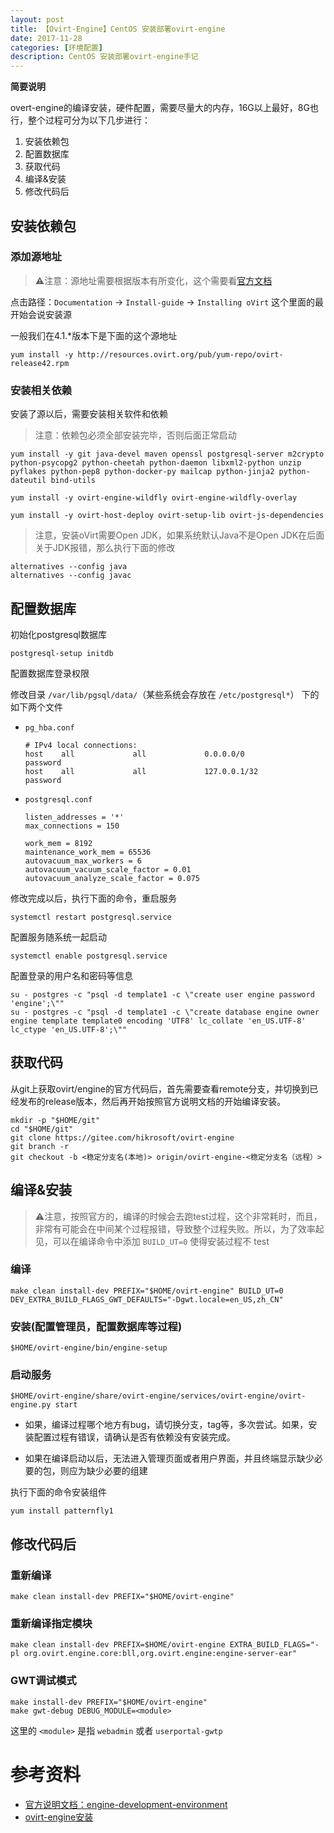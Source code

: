 ```yaml
---
layout: post
title: 【Ovirt-Engine】CentOS 安装部署ovirt-engine
date: 2017-11-28
categories: [环境配置]
description: CentOS 安装部署ovirt-engine手记
---
```




**简要说明**

overt-engine的编译安装，硬件配置，需要尽量大的内存，16G以上最好，8G也行，整个过程可分为以下几步进行：

1. 安装依赖包
2. 配置数据库
3. 获取代码
4. 编译&安装
5. 修改代码后




## 安装依赖包

### 添加源地址

> ⚠️注意：源地址需要根据版本有所变化，这个需要看[官方文档](https://www.ovirt.org/documentation/install-guide/chap-Installing_oVirt/)

点击路径：`Documentation` -> `Install-guide` -> `Installing oVirt` 这个里面的最开始会说安装源

一般我们在4.1.*版本下是下面的这个源地址

``` shell
yum install -y http://resources.ovirt.org/pub/yum-repo/ovirt-release42.rpm
```

### 安装相关依赖

安装了源以后，需要安装相关软件和依赖

> 注意：依赖包必须全部安装完毕，否则后面正常启动

``` shell
yum install -y git java-devel maven openssl postgresql-server m2crypto python-psycopg2 python-cheetah python-daemon libxml2-python unzip pyflakes python-pep8 python-docker-py mailcap python-jinja2 python-dateutil bind-utils

yum install -y ovirt-engine-wildfly ovirt-engine-wildfly-overlay

yum install -y ovirt-host-deploy ovirt-setup-lib ovirt-js-dependencies
```

> 注意，安装oVirt需要Open JDK，如果系统默认Java不是Open JDK在后面关于JDK报错，那么执行下面的修改

``` shell
alternatives --config java
alternatives --config javac
```



## 配置数据库

初始化postgresql数据库

```shell
postgresql-setup initdb
```

配置数据库登录权限

修改目录 `/var/lib/pgsql/data/`（某些系统会存放在 `/etc/postgresql*`） 下的如下两个文件

- `pg_hba.conf`

	```shell
	# IPv4 local connections:
	host    all             all             0.0.0.0/0               password
	host    all             all             127.0.0.1/32            password
	```

- `postgresql.conf`

	```shell
	listen_addresses = '*'
	max_connections = 150

	work_mem = 8192
	maintenance_work_mem = 65536
	autovacuum_max_workers = 6
	autovacuum_vacuum_scale_factor = 0.01
	autovacuum_analyze_scale_factor = 0.075
	```

修改完成以后，执行下面的命令，重启服务

``` shell
systemctl restart postgresql.service
```

配置服务随系统一起启动

``` shell
systemctl enable postgresql.service
```

配置登录的用户名和密码等信息

``` shell
su - postgres -c "psql -d template1 -c \"create user engine password 'engine';\""
su - postgres -c "psql -d template1 -c \"create database engine owner engine template template0 encoding 'UTF8' lc_collate 'en_US.UTF-8' lc_ctype 'en_US.UTF-8';\""
```



## 获取代码

从git上获取ovirt/engine的官方代码后，首先需要查看remote分支，并切换到已经发布的release版本，然后再开始按照官方说明文档的开始编译安装。

```shell
mkdir -p "$HOME/git"
cd "$HOME/git"
git clone https://gitee.com/hikrosoft/ovirt-engine
git branch -r
git checkout -b <稳定分支名(本地)> origin/ovirt-engine-<稳定分支名（远程）>
```



## 编译&安装

> ⚠️注意，按照官方的，编译的时候会去跑test过程，这个非常耗时，而且，非常有可能会在中间某个过程报错，导致整个过程失败。所以，为了效率起见，可以在编译命令中添加 `BUILD_UT=0` 使得安装过程不 test

### 编译

``` shell
make clean install-dev PREFIX="$HOME/ovirt-engine" BUILD_UT=0 DEV_EXTRA_BUILD_FLAGS_GWT_DEFAULTS="-Dgwt.locale=en_US,zh_CN"
```

### 安装(配置管理员，配置数据库等过程)

``` shell
$HOME/ovirt-engine/bin/engine-setup
```


### 启动服务

``` shell
$HOME/ovirt-engine/share/ovirt-engine/services/ovirt-engine/ovirt-engine.py start
```

- 如果，编译过程哪个地方有bug，请切换分支，tag等，多次尝试。如果，安装配置过程有错误，请确认是否有依赖没有安装完成。

- 如果在编译启动以后，无法进入管理页面或者用户界面，并且终端显示缺少必要的包，则应为缺少必要的组建

执行下面的命令安装组件

```shell
yum install patternfly1
```




## 修改代码后

### 重新编译
```shell
make clean install-dev PREFIX="$HOME/ovirt-engine"
```

### 重新编译指定模块
```shell
make clean install-dev PREFIX=$HOME/ovirt-engine EXTRA_BUILD_FLAGS="-pl org.ovirt.engine.core:bll,org.ovirt.engine:engine-server-ear"
```

### GWT调试模式
```shell
make install-dev PREFIX="$HOME/ovirt-engine"
make gwt-debug DEBUG_MODULE=<module>
```

这里的 `<module>` 是指 `webadmin` 或者 `userportal-gwtp`


# 参考资料

- [官方说明文档：engine-development-environment](https://www.ovirt.org/develop/developer-guide/engine/engine-development-environment/)
- [ovirt-engine安装](https://www.cnblogs.com/starof/p/4772890.html)

